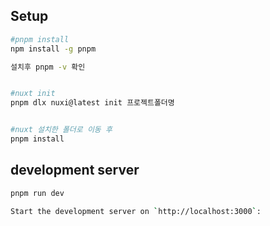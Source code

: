 ## Setup

```bash
#pnpm install
npm install -g pnpm

설치후 pnpm -v 확인


#nuxt init
pnpm dlx nuxi@latest init 프로젝트폴더명


#nuxt 설치한 폴더로 이동 후
pnpm install
```

## development server


```bash
pnpm run dev

Start the development server on `http://localhost:3000`:
```


